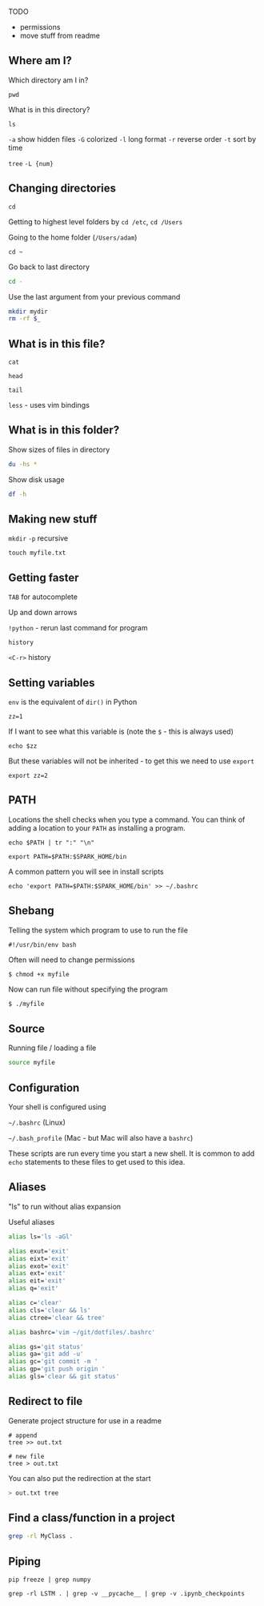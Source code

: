 TODO
- permissions
- move stuff from readme

## Where am I?

Which directory am I in?

`pwd`

What is in this directory?

`ls`

`-a` show hidden files
`-G` colorized
`-l` long format
`-r` reverse order 
`-t` sort by time

`tree`
`-L {num}`

## Changing directories

`cd`

Getting to highest level folders by `cd /etc`, `cd /Users`

Going to the home folder (`/Users/adam`)

`cd ~`

Go back to last directory
```bash
cd -
```

Use the last argument from your previous command
```bash
mkdir mydir
rm -rf $_
```

## What is in this file?

`cat`

`head`

`tail`

`less` - uses vim bindings


## What is in this folder?

Show sizes of files in directory

```bash
du -hs *
```

Show disk usage

```bash
df -h
```


## Making new stuff

`mkdir`
`-p` recursive

`touch myfile.txt`


## Getting faster

`TAB` for autocomplete

Up and down arrows

`!python` - rerun last command for program

`history`

`<C-r>` history


## Setting variables

`env` is the equivalent of `dir()` in Python

`zz=1`

If I want to  see what this variable is (note the `$` - this is always used)

`echo $zz`

But these variables will not be inherited - to get this we need to use `export`

`export zz=2`

## PATH

Locations the shell checks when you type a command.  You can think of adding a location to your `PATH` as installing a program.

`echo $PATH | tr ":" "\n"`

`export PATH=$PATH:$SPARK_HOME/bin`

A common pattern you will see in install scripts

`echo 'export PATH=$PATH:$SPARK_HOME/bin' >> ~/.bashrc`

## Shebang

Telling the system which program to use to run the file

```
#!/usr/bin/env bash
```

Often will need to change permissions

```
$ chmod +x myfile
```

Now can run file without specifying the program
```bash
$ ./myfile
```

## Source

Running file / loading a file

```bash
source myfile
```

## Configuration

Your shell is configured using 

`~/.bashrc` (Linux)

`~/.bash_profile` (Mac - but Mac will also have a `bashrc`)

These scripts are run every time you start a new shell.  It is common to add `echo` statements to these files to get used to this idea.

## Aliases

"ls" to run without alias expansion

Useful aliases

```bash
alias ls='ls -aGl'

alias exut='exit'
alias eixt='exit'
alias exot='exit'
alias ext='exit'
alias eit='exit'
alias q='exit'

alias c='clear'
alias cls='clear && ls'
alias ctree='clear && tree'

alias bashrc='vim ~/git/dotfiles/.bashrc'

alias gs='git status'
alias ga='git add -u'
alias gc='git commit -m '
alias gp='git push origin '
alias gls='clear && git status'
```

## Redirect to file

Generate project structure for use in a readme

```
# append
tree >> out.txt

# new file
tree > out.txt
```

You can also put the redirection at the start

```bash
> out.txt tree
```

## Find a class/function in a project

```bash
grep -rl MyClass .
```

## Piping

```	
pip freeze | grep numpy
```

```
grep -rl LSTM . | grep -v __pycache__ | grep -v .ipynb_checkpoints
```
